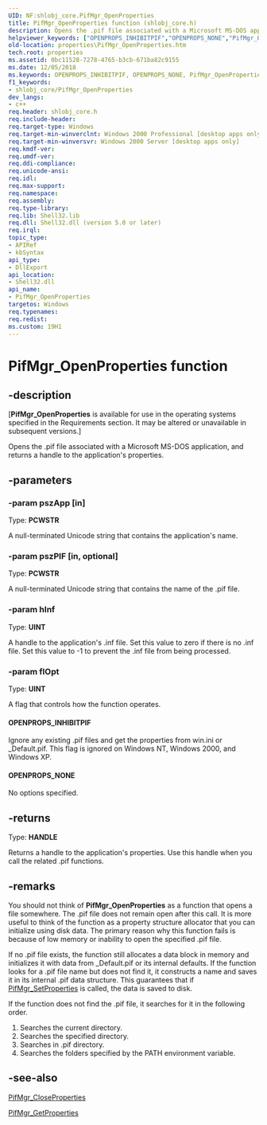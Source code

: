 ```yaml
---
UID: NF:shlobj_core.PifMgr_OpenProperties
title: PifMgr_OpenProperties function (shlobj_core.h)
description: Opens the .pif file associated with a Microsoft MS-DOS application, and returns a handle to the application's properties.helpviewer_keywords: ["OPENPROPS_INHIBITPIF","OPENPROPS_NONE","PifMgr_OpenProperties","PifMgr_OpenProperties function [Windows Properties]","_win32_PifMgr_OpenProperties","properties.PifMgr_OpenProperties","shell.PifMgr_OpenProperties","shlobj_core/PifMgr_OpenProperties"]
old-location: properties\PifMgr_OpenProperties.htm
tech.root: properties
ms.assetid: 0bc11528-7278-4765-b3cb-671ba82c9155
ms.date: 12/05/2018
ms.keywords: OPENPROPS_INHIBITPIF, OPENPROPS_NONE, PifMgr_OpenProperties, PifMgr_OpenProperties function [Windows Properties], _win32_PifMgr_OpenProperties, properties.PifMgr_OpenProperties, shell.PifMgr_OpenProperties, shlobj_core/PifMgr_OpenProperties
f1_keywords:
- shlobj_core/PifMgr_OpenProperties
dev_langs:
- c++
req.header: shlobj_core.h
req.include-header: 
req.target-type: Windows
req.target-min-winverclnt: Windows 2000 Professional [desktop apps only]
req.target-min-winversvr: Windows 2000 Server [desktop apps only]
req.kmdf-ver: 
req.umdf-ver: 
req.ddi-compliance: 
req.unicode-ansi: 
req.idl: 
req.max-support: 
req.namespace: 
req.assembly: 
req.type-library: 
req.lib: Shell32.lib
req.dll: Shell32.dll (version 5.0 or later)
req.irql: 
topic_type:
- APIRef
- kbSyntax
api_type:
- DllExport
api_location:
- Shell32.dll
api_name:
- PifMgr_OpenProperties
targetos: Windows
req.typenames: 
req.redist: 
ms.custom: 19H1
---
```


# PifMgr_OpenProperties function


## -description


<p class="CCE_Message">[<b>PifMgr_OpenProperties</b> is available for use in the operating systems specified in the Requirements section. It may be altered or unavailable in subsequent versions.]

Opens the .pif file associated with a Microsoft MS-DOS application, and returns a handle to the application's properties.


## -parameters




### -param pszApp [in]

Type: <b>PCWSTR</b>

A null-terminated Unicode string that contains the application's name.


### -param pszPIF [in, optional]

Type: <b>PCWSTR</b>

A null-terminated Unicode string that contains the name of the .pif file.


### -param hInf

Type: <b>UINT</b>

A handle to the application's .inf file. Set this value to zero if there is no .inf file. Set this value to -1 to prevent the .inf file from being processed.



### -param flOpt

Type: <b>UINT</b>

A flag that controls how the function operates.



#### OPENPROPS_INHIBITPIF

Ignore any existing .pif files and get the properties from win.ini or _Default.pif. This flag is ignored on Windows NT, Windows 2000, and Windows XP.
					



#### OPENPROPS_NONE

No options specified.


## -returns



Type: <b>HANDLE</b>

Returns a handle to the application's properties. Use this handle when you call the related .pif functions.




## -remarks



You should not think of <b>PifMgr_OpenProperties</b> as a function that opens a file somewhere. The .pif file does not remain open after this call. It is more useful to think of the function as a property structure allocator that you can initialize using disk data. 
The primary reason why this function fails is because of low memory or inability to open the specified .pif file.

If no .pif file exists, the function still allocates a data block in memory and initializes it with data from _Default.pif or its internal defaults.  If the function looks for a .pif file name but does not find it, it constructs a name and saves it in its internal .pif data structure. This guarantees that if <a href="https://docs.microsoft.com/windows/desktop/api/shlobj_core/nf-shlobj_core-pifmgr_setproperties">PifMgr_SetProperties</a> is called, the data is saved to disk.

If the function does not find the .pif file, it searches for it in the following order. 

				

<ol>
<li>Searches the current directory.</li>
<li>Searches the specified directory.</li>
<li>Searches in .pif directory.</li>
<li>Searches the folders specified by the PATH environment variable.</li>
</ol>



## -see-also




<a href="https://docs.microsoft.com/windows/desktop/api/shlobj_core/nf-shlobj_core-pifmgr_closeproperties">PifMgr_CloseProperties</a>



<a href="https://docs.microsoft.com/windows/desktop/api/shlobj_core/nf-shlobj_core-pifmgr_getproperties">PifMgr_GetProperties</a>
 

 

